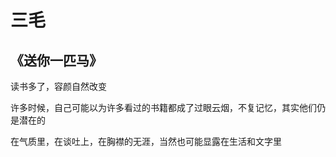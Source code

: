 # 三毛


## 《送你一匹马》
读书多了，容颜自然改变

许多时候，自己可能以为许多看过的书籍都成了过眼云烟，不复记忆，其实他们仍是潜在的

在气质里，在谈吐上，在胸襟的无涯，当然也可能显露在生活和文字里

